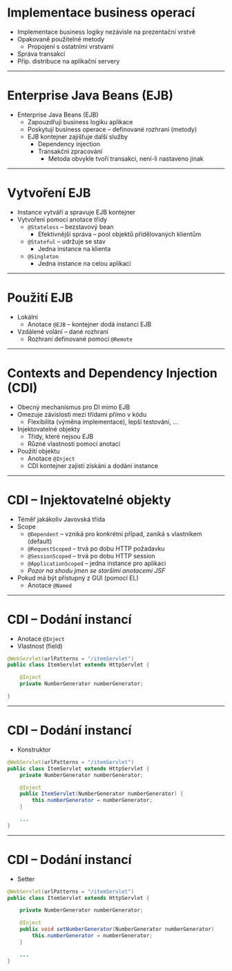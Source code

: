 # Implementace business operací

- Implementace business logiky nezávisle na prezentační vrstvě
- Opakovaně použitelné metody
	- Propojení s ostatními vrstvami
- Správa transakcí
- Příp. distribuce na aplikační servery

---

# Enterprise Java Beans (EJB)
- Enterprise Java Beans (EJB)
	- Zapouzdřují business logiku aplikace
	- Poskytují business operace – definované rozhraní (metody)
	- EJB kontejner zajišťuje další služby
		- Dependency injection
		- Transakční zpracování
			- Metoda obvykle tvoří transakci, není-li nastaveno jinak

---

# Vytvoření EJB
- Instance vytváří a spravuje EJB kontejner
- Vytvoření pomocí anotace třídy
	- `@Stateless` – bezstavový bean
		- Efektivnější správa – pool objektů přidělovaných klientům
	- `@Stateful` – udržuje se stav
		- Jedna instance na klienta
	- `@Singleton`
		- Jedna instance na celou aplikaci

---

# Použití EJB
- Lokální
	- Anotace `@EJB` – kontejner dodá instanci EJB
- Vzdálené volání – dané rozhraní
	- Rozhraní definované pomocí `@Remote`

---

# Contexts and Dependency Injection (CDI)
- Obecný mechanismus pro DI mimo EJB
- Omezuje závislosti mezi třídami přímo v kódu
	- Flexibilita (výměna implementace), lepší testování, …
- Injektovatelné objekty
	- Třídy, které nejsou EJB
	- Různé vlastnosti pomocí anotací
- Použití objektu
	- Anotace `@Inject`
	- CDI kontejner zajistí získáni a dodání instance

---

# CDI – Injektovatelné objekty
- Téměř jakákoliv Javovská třída
- Scope
	- `@Dependent` – vzniká pro konkrétní případ, zaniká s vlastníkem (default)
	- `@RequestScoped` – trvá po dobu HTTP požadavku
	- `@SessionScoped` – trvá po dobu HTTP session
	- `@ApplicationScoped` – jedna instance pro aplikaci
	- _Pozor na shodu jmen se staršími anotacemi JSF_
- Pokud má být přístupný z GUI (pomocí EL)
	- Anotace `@Named`
		


---

# CDI – Dodání instancí
- Anotace `@Inject`
- Vlastnost (field)

```java
@WebServlet(urlPatterns = "/itemServlet")
public class ItemServlet extends HttpServlet {

    @Inject
	private NumberGenerator numberGenerator;

}
```

---

# CDI – Dodání instancí
- Konstruktor
		
```java
@WebServlet(urlPatterns = "/itemServlet")
public class ItemServlet extends HttpServlet {
    private NumberGenerator numberGenerator;

    @Inject
    public ItemServlet(NumberGenerator numberGenerator) {
        this.numberGenerator = numberGenerator;
    }

    ...
}
```

---

# CDI – Dodání instancí
- Setter
		
```java
@WebServlet(urlPatterns = "/itemServlet")
public class ItemServlet extends HttpServlet {

    private NumberGenerator numberGenerator;

    @Inject
    public void setNumberGenerator(NumberGenerator numberGenerator) 	{
        this.numberGenerator = numberGenerator;
    }

	...
}
```

